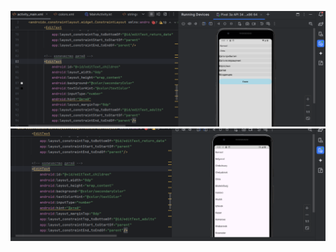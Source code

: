 ![Screenshot](https://github.com/Mishanya666/Verstka/blob/master/2024-11-07_12-30-20.png)
![Screenshot](https://github.com/Mishanya666/Verstka/blob/master/2024-11-07_12-30-50.png)
